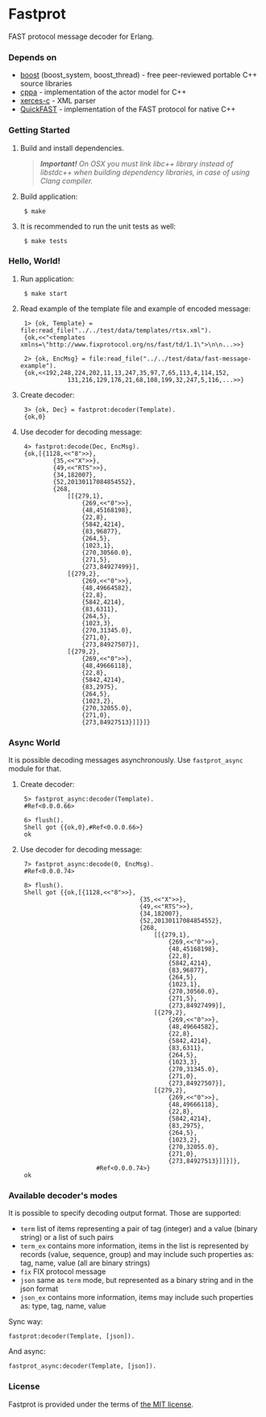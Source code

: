 # Fastprot

FAST protocol message decoder for Erlang.

### Depends on

- [boost][boost] (boost_system, boost_thread) - free peer-reviewed portable C++ source libraries
- [cppa][cppa] - implementation of the actor model for C++
- [xerces-c][xerces-c] - XML parser
- [QuickFAST][quickfast] - implementation of the FAST protocol for native C++

### Getting Started

1. Build and install dependencies.

	> ___Important!__ On OSX you must link libc++ library instead of libstdc++ when building dependency libraries,  in case of using Clang compiler._

2. Build application:

		$ make

3. It is recommended to run the unit tests as well:

		$ make tests

### Hello, World!

1. Run application:

		$ make start

2. Read example of the template file and example of encoded message:

		1> {ok, Template} = file:read_file("../../test/data/templates/rtsx.xml").
		{ok,<<"<templates xmlns=\"http://www.fixprotocol.org/ns/fast/td/1.1\">\n\n...>>}

		2> {ok, EncMsg} = file:read_file("../../test/data/fast-message-example").
		{ok,<<192,248,224,202,11,13,247,35,97,7,65,113,4,114,152,
					131,216,129,176,21,68,108,199,32,247,5,116,...>>}

3. Create decoder:

		3> {ok, Dec} = fastprot:decoder(Template).
		{ok,0}

4. Use decoder for decoding message:

		4> fastprot:decode(Dec, EncMsg).               
		{ok,[{1128,<<"8">>},
				{35,<<"X">>},
				{49,<<"RTS">>},
				{34,182007},
				{52,20130117084854552},
				{268,
					[[{279,1},
						{269,<<"0">>},
						{48,45168198},
						{22,8},
						{5842,4214},
						{83,96877},
						{264,5},
						{1023,1},
						{270,30560.0},
						{271,5},
						{273,84927499}],
					[{279,2},
						{269,<<"0">>},
						{48,49664582},
						{22,8},
						{5842,4214},
						{83,6311},
						{264,5},
						{1023,3},
						{270,31345.0},
						{271,0},
						{273,84927507}],
					[{279,2},
						{269,<<"0">>},
						{48,49666118},
						{22,8},
						{5842,4214},
						{83,2975},
						{264,5},
						{1023,2},
						{270,32055.0},
						{271,0},
						{273,84927513}]]}]}

### Async World

It is possible decoding messages asynchronously. Use `fastprot_async` module for that.

1. Create decoder:

		5> fastprot_async:decoder(Template).
		#Ref<0.0.0.66>

		6> flush().
		Shell got {{ok,0},#Ref<0.0.0.66>}
		ok

2. Use decoder for decoding message:

		7> fastprot_async:decode(0, EncMsg).
		#Ref<0.0.0.74>

		8> flush().
		Shell got {{ok,[{1128,<<"8">>},
										{35,<<"X">>},
										{49,<<"RTS">>},
										{34,182007},
										{52,20130117084854552},
										{268,
											[[{279,1},
												{269,<<"0">>},
												{48,45168198},
												{22,8},
												{5842,4214},
												{83,96877},
												{264,5},
												{1023,1},
												{270,30560.0},
												{271,5},
												{273,84927499}],
											[{279,2},
												{269,<<"0">>},
												{48,49664582},
												{22,8},
												{5842,4214},
												{83,6311},
												{264,5},
												{1023,3},
												{270,31345.0},
												{271,0},
												{273,84927507}],
											[{279,2},
												{269,<<"0">>},
												{48,49666118},
												{22,8},
												{5842,4214},
												{83,2975},
												{264,5},
												{1023,2},
												{270,32055.0},
												{271,0},
												{273,84927513}]]}]},
							#Ref<0.0.0.74>}
		ok

### Available decoder's modes

It is possible to specify decoding output format. Those are supported:

- `term` list of items representing a pair of tag (integer) and a value (binary string) or a list of such pairs
- `term_ex` contains more information, items in the list is represented by records (value, sequence, group) and may include such properties as: tag, name, value (all are binary strings)
- `fix` FIX protocol message
- `json` same as `term` mode, but represented as a binary string and in the json format
- `json_ex` contains more information, items may include such properties as: type, tag, name, value

Sync way:

	fastprot:decoder(Template, [json]).

And async:

	fastprot_async:decoder(Template, [json]).

### License

Fastprot is provided under the terms of [the MIT license][license].

[boost]:http://www.boost.org
[cppa]:https://github.com/Neverlord/libcppa
[xerces-c]:http://xerces.apache.org/xerces-c
[quickfast]:http://code.google.com/p/quickfast
[license]:http://www.opensource.org/licenses/MIT

